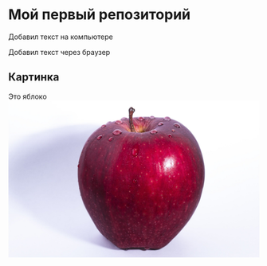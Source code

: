 # Мой первый репозиторий

Добавил текст на компьютере

Добавил текст через браузер

## Картинка
Это яблоко
![яблоко](apple.jpeg)